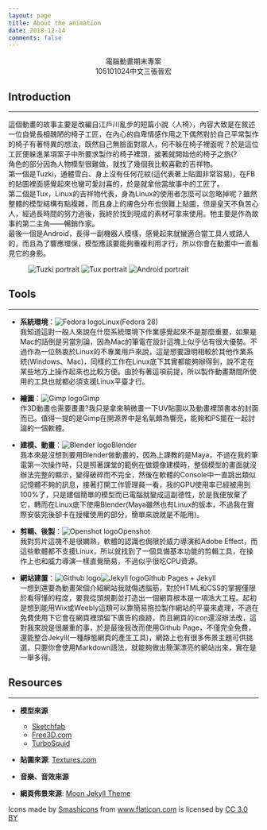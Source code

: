 ```yaml
---
layout: page
title: About the animation
date: 2018-12-14
comments: false
---
```

<center>電腦動畫期末專案<br>105101024中文三張晉宏</center>

## Introduction
---
這個動畫的故事主要是改編自江戶川亂步的短篇小說〈人椅〉，內容大致是在敘述一位自覺長相醜陋的椅子工匠，在內心的自卑情感作用之下偶然對於自己平常製作的椅子有著特異的想法，既然自己無臉面對眾人，何不躲在椅子裡面呢？於是這位工匠便躲進某項案子中所要求製作的椅子裡頭，接著就開始他的椅子之旅(?   
角色的部分因為人物模型很難做，就找了幾個我比較喜歡的吉祥物。   
第一個是Tuzki，通體雪白、身上沒有任何花紋(這代表著上貼圖非常容易)，在FB的貼圖裡面感覺起來也蠻可愛討喜的，於是就拿他當故事中的工匠了。   
第二個是Tux，Linux的吉祥物代表，身為Linux的使用者怎麼可以忽略掉呢？雖然整體的模型結構有點複雜，而且身上的膚色分布也很難上貼圖，但是皇天不負苦心人，經過長時間的努力過後，我終於找到現成的素材可拿來使用。牠主要是作為故事的第二主角——暢銷作家。   
最後一個是Android，長得一副機器人模樣，感覺起來就蠻適合當工具人或路人的，而且為了響應環保，模型應該要能夠重複利用才行，所以你會在動畫中一直看見它的身影。
<figure class="third">
	<img src="/humanchair/assets/portrait/tuzki.png" alt="Tuzki portrait">
	<img src="/humanchair/assets/portrait/tux.png" alt="Tux portrait">
	<img src="/humanchair/assets/portrait/android.png" alt="Android portrait">
</figure>

## Tools
---
* **系統環境**：<img src="/humanchair/assets/logo/fedora-logo.png" alt="Fedora logo" style="display:inline-block;">Linux(Fedora 28)   
我知道這對一般人來說在什麼系統環境下作業感覺起來不是那麼重要，如果是Mac的話倒是另當別論，因為Mac的筆電在設計這塊上似乎佔有很大優勢。不過作為一位熱衷於Linux的不專業用戶來說，這是想要證明相較於其他作業系統(Windows、Mac)，同樣的工作在Linux底下其實都能夠辦得到，說不定在某些地方上操作起來也比較方便。由於有著這項前提，所以製作動畫期間所使用的工具也就都必須支援Linux平臺才行。

* **繪圖**：<img src="/humanchair/assets/logo/gimp-logo.png" alt="Gimp logo" style="display:inline-block;">Gimp   
作3D動畫也需要畫畫?我只是拿來稍微畫一下UV貼圖以及動畫裡頭書本的封面而已。值得一提的是Gimp在開源界中是名氣頗為響亮，能夠和PS擺在一起討論的一個軟體。

* **建模、動畫**：<img src="/humanchair/assets/logo/blender-logo.png" alt="Blender logo" style="display:inline-block;">Blender   
我本來是沒想到要用Blender做動畫的，因為上課教的是Maya，不過在我的筆電第一次操作時，只是照著課堂的範例在做鏡像建模時，整個模型的畫面就沒辦法完整的顯示，變得破碎而不完全，然後在軟體的Console中一直跳出類似記憶體不夠的訊息，接著打開工作管理員一看，我的GPU使用率已經被用到100%了，只是建個簡單的模型而已電腦就變成這副德性，於是我便放棄了它，轉而在Linux底下使用Blender(Maya雖然也有Linux的版本，不過我在實際安裝完後卻卡在授權使用的部分，簡單來說就是不能用)。

* **剪輯、後製**：<img src="/humanchair/assets/logo/openshot-logo.png" alt="Openshot logo" style="display:inline-block;">Openshot   
我對剪片這塊不是很嫻熟，軟體的認識也侷限於威力導演和Adobe Effect，而這些軟體都不支援Linux，所以就找到了一個具備基本功能的剪輯工具，在操作上也和威力導演一樣直覺簡易，不過似乎很吃CPU資源。

* **網站建置**：<img src="/humanchair/assets/logo/github-logo.png" alt="Github logo" style="display:inline-block;"><img src="/humanchair/assets/logo/jekyll-logo.png" alt="Jekyll logo" style="display:inline-block;">Github Pages + Jekyll   
一想到還要為動畫架個介紹網站我就傷透腦筋，對於HTML和CSS的掌握僅限於看得懂的程度，要我從頭規劃並打造出一個網頁根本是一項浩大工程。起初是想到能用Wix或Weebly這類可以靠簡易拖拉製作網站的平臺來處理，不過在免費使用下它會在網頁裡頭留下廣告的痕跡，而且網頁的icon還沒辦法改，這對我來說是很嚴重的事，於是最後我改而使用Github Page，不僅完全免費，還能整合Jekyll(一種靜態網頁的產生工具)，網路上也有很多佈景主題可供挑選，只要你會使用Markdown語法，就能夠做出簡潔漂亮的網站出來，實在是一舉多得。

## Resources
---
* **模型來源**
  * [Sketchfab](https://sketchfab.com/feed)
  * [Free3D.com](https://free3d.com/)
  * [TurboSquid](https://www.turbosquid.com/)

* **貼圖來源**: [Textures.com](https://www.textures.com/)

* **音樂、音效來源**

* **網頁佈景來源**: [Moon Jekyll Theme](https://github.com/TaylanTatli/Moon)

<div>Icons made by <a href="https://www.flaticon.com/authors/smashicons" title="Smashicons">Smashicons</a> from <a href="https://www.flaticon.com" title="Flaticon">www.flaticon.com</a> is licensed by <a href="http://creativecommons.org/licenses/by/3.0" title="Creative Commons BY 3.0" target="_blank">CC 3.0 BY</a></div>
